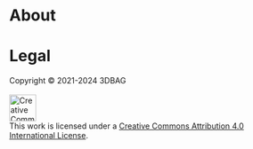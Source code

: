 # About

[//]: # (This index has been adapted from the [original]&#40;https://static.fwrite.org/2023/01/AHN_subunits_GeoTiles.zip&#41;, courtesy)

[//]: # (of the [GeoTiles]&#40;https://weblog.fwrite.org/geotiles/&#41; project, to include only the 1×1.25 km tiles &#40;i.e., the so-called)

[//]: # (*GeoTiles AHN2 subunits* &#40;Fig. 1&#41;&#41; which are available to download from)

[//]: # (its [website]&#40;https://geotiles.citg.tudelft.nl/&#41;.)

[//]: # ()

[//]: # (For more information regarding the GeoTiles tiling schema, please refer to the)

[//]: # (relevant [documentation]&#40;https://weblog.fwrite.org/kaartbladen/&#41;.)

# Legal

Copyright © 2021-2024 3DBAG
<br>
<br>
<a rel="license" href="https://creativecommons.org/licenses/by/4.0/">
<img alt="Creative Commons License" style="border-width:0; height:3rem" src="https://mirrors.creativecommons.org/presskit/buttons/88x31/svg/by.svg" />
</a>
<br>
This work is licensed under a <a rel="license" href="https://creativecommons.org/licenses/by/4.0/">Creative Commons
Attribution 4.0 International License</a>.
